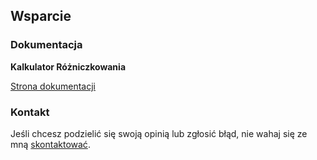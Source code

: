 ## Wsparcie

### Dokumentacja

**Kalkulator Różniczkowania**

[Strona dokumentacji](https://www.taketechease.com/mobile/diffcal/support-pl.html)

### Kontakt

Jeśli chcesz podzielić się swoją opinią lub zgłosić błąd, nie wahaj się ze mną [skontaktować](mailto:i.d.kosinska@gmail.com).

